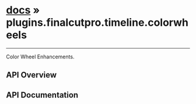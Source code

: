# [docs](index.md) » plugins.finalcutpro.timeline.colorwheels
---

Color Wheel Enhancements.

## API Overview

## API Documentation

